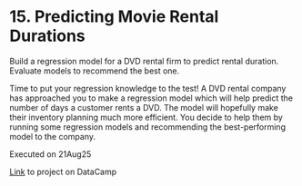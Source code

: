 # 15. Predicting Movie Rental Durations

Build a regression model for a DVD rental firm to predict rental duration. Evaluate models to recommend the best one.

Time to put your regression knowledge to the test! A DVD rental company has approached you to make a regression model which will help predict the number of days a customer rents a DVD. The model will hopefully make their inventory planning much more efficient. You decide to help them by running some regression models and recommending the best-performing model to the company.

Executed on 21Aug25

[Link](https://app.datacamp.com/learn/projects/predicting-movie-rental-durations/guided/Python) to project on DataCamp
 
